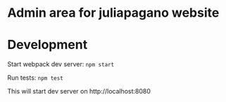 Admin area for juliapagano website
==============================================

# Development

Start webpack dev server:
```npm start```

Run tests:
```npm test```

This will start dev server on http://localhost:8080
